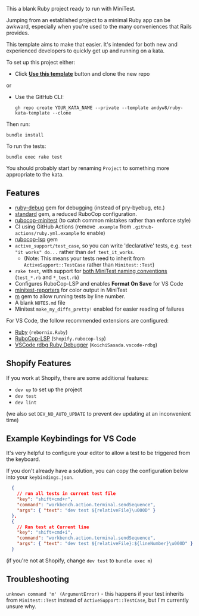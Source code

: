 This a blank Ruby project ready to run with MiniTest.

Jumping from an established project to a minimal Ruby app can be awkward, especially when you're used to the many conveniences that Rails provides.

This template aims to make that easier. It's intended for both new and experienced developers to quickly get up and running on a kata.

To set up this project either:

- Click [**Use this template**](https://github.com/andyw8/ruby-kata-template/generate) button and clone the new repo

or

- Use the GitHub CLI:

  ```
  gh repo create YOUR_KATA_NAME --private --template andyw8/ruby-kata-template --clone
  ```

Then run:

```
bundle install
```

To run the tests:

```
bundle exec rake test
```

You should probably start by renaming `Project` to something more appropriate to the kata.

## Features

- [ruby-debug](https://github.com/ruby/debug) gem for debugging (instead of pry-byebug, etc.)
- [standard](https://github.com/testdouble/standard) gem, a reduced RuboCop configuration.
- [rubocop-minitest](https://github.com/rubocop/rubocop-minitest) (to catch common mistakes rather than enforce style)
- CI using GitHub Actions (remove `.example` from `.github-actions/ruby.yml.example` to enable)
- [rubocop-lsp](https://rubygems.org/gems/rubocop-lsp) gem
- `active_support/test_case`, so you can write 'declarative' tests, e.g. `test "it works" do...` rather than `def test_it_works`.
  - (Note: This means your tests need to inherit from `ActiveSupport::TestCase` rather than `Minitest::Test`)
- `rake test`, with support for [both MiniTest naming conventions](https://minitest.rubystyle.guide/#file-naming) (`test_*.rb` and `*_test.rb`)
- Configures RuboCop-LSP and enables **Format On Save** for VS Code
- [minitest-reporters](https://github.com/minitest-reporters/minitest-reporters) for color output in MiniTest
- [m](https://github.com/qrush/m) gem to allow running tests by line number.
- A blank `NOTES.md` file
- Minitest `make_my_diffs_pretty!` enabled for easier reading of failures

For VS Code, the follow recommended extensions are configured:

- [Ruby](https://marketplace.visualstudio.com/items?itemName=rebornix.Ruby) (`rebornix.Ruby`)
- [RuboCop-LSP](https://marketplace.visualstudio.com/items?itemName=Shopify.rubocop-lsp) (`Shopify.rubocop-lsp`)
- [VSCode rdbg Ruby Debugger](https://marketplace.visualstudio.com/items?itemName=KoichiSasada.vscode-rdbg) (`KoichiSasada.vscode-rdbg`)

## Shopify Features

If you work at Shopify, there are some additional features:

- `dev up` to set up the project
- `dev test`
- `dev lint`

(we also set `DEV_NO_AUTO_UPDATE` to prevent `dev` updating at an inconvenient time)

## Example Keybindings for VS Code

It's very helpful to configure your editor to allow a test to be triggered from the keyboard.

If you don't already have a solution, you can copy the configuration below into your `keybindings.json`.

```json
  {
    // run all tests in current test file
    "key": "shift+cmd+r",
    "command": "workbench.action.terminal.sendSequence",
    "args": { "text": "dev test ${relativeFile}\u000D" }
  },
  {
    // Run test at Current line
    "key": "shift+cmd+i",
    "command": "workbench.action.terminal.sendSequence",
    "args": { "text": "dev test ${relativeFile}:${lineNumber}\u000D" }
  }
```

(if you're not at Shopify, change `dev test` to `bundle exec m`)

## Troubleshooting

`unknown command 'm' (ArgumentError)` - this happens if your test inherits from `Minitest::Test` instead of
`ActiveSupport::TestCase`, but I'm currently unsure why.
